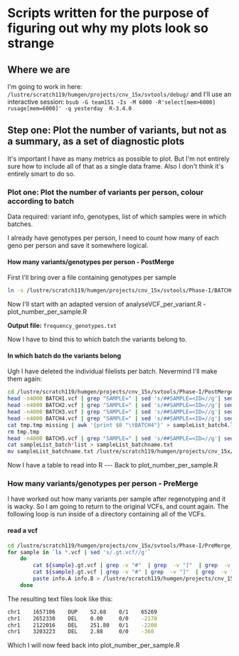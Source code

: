 # Scripts written for the purpose of figuring out why my plots look so strange

## Where we are

I'm going to work in here: ```/lustre/scratch119/humgen/projects/cnv_15x/svtools/debug/```
and I'll use an interactive session: ```bsub -G team151 -Is -M 6000 -R'select[mem>6000] rusage[mem=6000]' -q yesterday  R-3.4.0```

## Step one: Plot the number of variants, but not as a summary, as a set of diagnostic plots

It's important I have as many  metrics as possible to plot. But I'm not entirely sure how to include all of that as a single data frame. Also I don't think it's entirely smart to do so.

### Plot one: Plot the number of variants per person, colour according to batch

Data required: variant info, genotypes, list of which samples were in which batches.

I already have genotypes per person, I need to count how many of each geno per person and save it somewhere logical.

#### How many variants/genotypes per person - PostMerge

First I'll bring over a file containing genotypes per sample

``` bash
ln -s /lustre/scratch119/humgen/projects/cnv_15x/svtools/Phase-I/BATCHmerge/WDL_scripts/cromwell-executions/Post_Merge_SV/48e5155e-4aeb-4718-b698-c86a256855ac/call-Sort_Index_VCF/execution/BATCHmerge.AF.CN.GT.nosq.txt ./BATCHmerge.AF.CN.GT.nosq.txt
```

Now I'll start with an adapted version of analyseVCF_per_variant.R - plot_number_per_sample.R

**Output file:** ```frequency_genotypes.txt```

Now I have to bind this to which batch the variants belong to.

#### In which batch do the variants belong

Ugh I have deleted the individual filelists per batch. Nevermind I'll make them again: 

``` bash
cd /lustre/scratch119/humgen/projects/cnv_15x/svtools/Phase-I/PostMerge_vcf/
head -n4000 BATCH1.vcf | grep "SAMPLE=" | sed 's/##SAMPLE=<ID=//g'| sed 's/>//g' | awk '{print $0 "\tBATCH1"}' > sampleList_batch1.list
head -n4000 BATCH2.vcf | grep "SAMPLE=" | sed 's/##SAMPLE=<ID=//g'| sed 's/>//g' | awk '{print $0 "\tBATCH2"}' > sampleList_batch2.list
head -n4000 BATCH3.vcf | grep "SAMPLE=" | sed 's/##SAMPLE=<ID=//g'| sed 's/>//g' | awk '{print $0 "\tBATCH3"}' > sampleList_batch3.list
head -n4000 BATCH4.vcf | grep "SAMPLE=" | sed 's/##SAMPLE=<ID=//g'| sed 's/>//g' > tmp.tmp
cat tmp.tmp missing | awk '{print $0 "\tBATCH4"}' > sampleList_batch4.list
rm tmp.tmp
head -n4000 BATCH5.vcf | grep "SAMPLE=" | sed 's/##SAMPLE=<ID=//g'| sed 's/>//g' | awk '{print $0 "\tBATCH5"}' > sampleList_batch5.list
cat sampleList_batch*list > sampleList_batchname.txt
mv sampleList_batchname.txt /lustre/scratch119/humgen/projects/cnv_15x/svtools/debug/
```

Now I have a table to read into R --- Back to plot_number_per_sample.R

### How many variants/genotypes per person - PreMerge

I have worked out how many variants per sample after regenotyping and it is wacky. So I am going to return to the original VCFs, and count again. The following loop is run inside of a directory containing all of the VCFs.

#### read a vcf

``` bash
cd /lustre/scratch119/humgen/projects/cnv_15x/svtools/Phase-I/PreMerge_vcf/BATCH5
for sample in `ls *.vcf | sed 's/.gt.vcf//g'`
    do
        cat ${sample}.gt.vcf | grep -v "#"  | grep  -v "]"  | grep  -v "\["  | cut -f1,2,5,6,10 | cut -f1 -d: | sed 's/<//g' | sed 's/>//g' > info.A
        cat ${sample}.gt.vcf | grep -v "#" | grep  -v "]"  | grep  -v "\["  | cut -f8 | cut -f2 -d\; | sed 's/SVLEN=//g'  > info.B
        paste info.A info.B > /lustre/scratch119/humgen/projects/cnv_15x/svtools/debug/BATCH5/${sample}_vars.txt
    done
```

The resulting text files look like this:

``` bash
chr1    1657106    DUP    52.68    0/1    65269
chr1    2652330    DEL    0.00     0/0    -2178
chr1    2122016    DEL    251.80   0/1    -2208
chr1    3203223    DEL    2.88     0/0    -360
```

Which I will now feed back into plot_number_per_sample.R